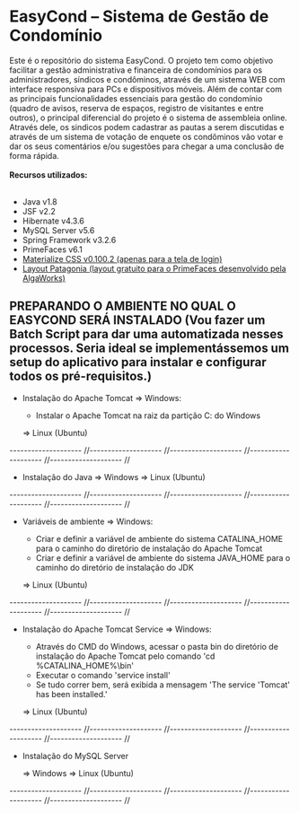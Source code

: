 # EasyCond – Sistema de Gestão de Condomínio
Este é o repositório do sistema EasyCond. O projeto tem como objetivo facilitar a gestão administrativa e financeira de condomínios para os administradores, síndicos e condôminos, através de um sistema WEB com interface responsiva para PCs e dispositivos móveis. Além de contar com as principais funcionalidades essenciais para gestão do condomínio (quadro de avisos, reserva de espaços, registro de visitantes e entre outros), o principal diferencial do projeto é o sistema de assembleia online. Através dele, os sindicos podem cadastrar as pautas a serem discutidas e através de um sistema de votação de enquete os condôminos vão votar e dar os seus comentários e/ou sugestões para chegar a uma conclusão de forma rápida.
<br/>
<br/>
<strong>Recursos utilizados:</strong>
<br/>
<br/>
<ul>
  <li>Java v1.8</li>
  <li>JSF v2.2</li>
  <li>Hibernate v4.3.6</li>
  <li>MySQL Server v5.6</li>
  <li>Spring Framework v3.2.6</li>
  <li>PrimeFaces v6.1</li>
  <li><a href="http://archives.materializecss.com/0.100.2/">Materialize CSS v0.100.2 (apenas para a tela de login)</a></li>
  <li><a href="https://github.com/algaworks/layout-primefaces-patagonia">Layout Patagonia (layout gratuito para o PrimeFaces desenvolvido pela AlgaWorks)</a></li>
</ul>

PREPARANDO O AMBIENTE NO QUAL O EASYCOND SERÁ INSTALADO 
(Vou fazer um Batch Script para dar uma automatizada nesses processos. 
Seria ideal se implementássemos um setup do aplicativo para instalar e configurar todos os pré-requisitos.)
-------------------------------------------------------

- Instalação do Apache Tomcat
  =>  Windows:    
    * Instalar o Apache Tomcat na raiz da partição C: do Windows
    
  => Linux (Ubuntu)
  
-------------------- //-------------------- //-------------------- //-------------------- //-------------------- //  

- Instalação do Java
  => Windows
  => Linux (Ubuntu)
  
-------------------- //-------------------- //-------------------- //-------------------- //-------------------- //  

- Variáveis de ambiente 
  => Windows:
    * Criar e definir a variável de ambiente do sistema CATALINA_HOME para o caminho do diretório de instalação do Apache Tomcat
    * Criar e definir a variável de ambiente do sistema JAVA_HOME para o caminho do diretório de instalação do JDK
    
  => Linux (Ubuntu)
  
 -------------------- //-------------------- //-------------------- //-------------------- //-------------------- //   
    
- Instalação do Apache Tomcat Service
  =>  Windows:    
    * Através do CMD do Windows, acessar o pasta bin do diretório de instalação do Apache Tomcat pelo comando 
    'cd %CATALINA_HOME%\bin'
    * Executar o comando 'service install'
    * Se tudo correr bem, será exibida a mensagem 'The service 'Tomcat' has been installed.'  
    
  => Linux (Ubuntu)
  
 -------------------- //-------------------- //-------------------- //-------------------- //-------------------- //   
   
- Instalação do MySQL Server

  => Windows
  => Linux (Ubuntu)
  
-------------------- //-------------------- //-------------------- //-------------------- //-------------------- //
    
